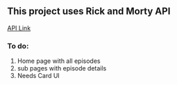 ## This project uses Rick and Morty API

[API Link](https://rickandmortyapi.com/)

### To do:

1. Home page with all episodes
1. sub pages with episode details
1. Needs Card UI

